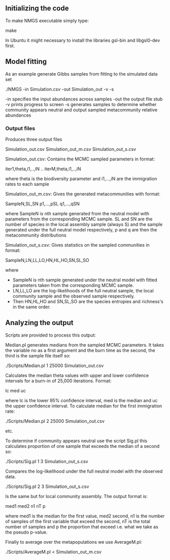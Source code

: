 ## Initializing the code

To make NMGS executable simply type:

make

In Ubuntu it might necessary to install the libraries gsl-bin and
libgsl0-dev first.


## Model fitting

As an example generate Gibbs samples from fitting to the simulated data set

./NMGS -in Simulation.csv -out Simulation_out -v -s

-in specifies the input abundances across samples
-out the output file stub
-v prints progress to screen
-s generates samples to determine whether community appears neutral and output sampled metacommunity relative abundances


### Output files

Produces three output files

Simulation_out.csv
Simulation_out_m.csv
Simulation_out_s.csv

Simulation_out.csv: Contains the MCMC sampled parameters in format:

iter1,theta,i1,..,iN
..
iterM,theta,i1,..,iN

where theta is the biodiversity parameter and i1,...,iN are the immigration rates to each sample

Simulation_out_m.csv: Gives the generated metacommunities with format:

SampleN,SL,SN
p1,...,pSL
q1,...,qSN

where SampleN is nth sample generated from the neutral model with parameters from the corresponding MCMC sample. SL and SN are the number of species in the local assembly sample (always S) and the sample generated under the full neutral model respectively, p and q are then the metacommunity distributions

Simulation_out_s.csv: Gives statistics on the sampled communities in format:

SampleN,LN,LL,LO,HN,HL,HO,SN,SL,SO

where
  - SampleN is nth sample generated under the neutral model with fitted parameters taken from the corresponding MCMC sample.
  - LN,LL,LO are the log-likelihoods of the full neutral sample, the local community sample and the observed sample respectively.
  - Then HN,HL,HO and SN,SL,SO are the species entropies and richness's in the same order.

## Analyzing the output

Scripts are provided to process this output:

Median.pl generates medians from the sampled MCMC parameters. It takes the variable no as a first argument and the burn time as the second, the third is the sample file itself so:

./Scripts/Median.pl 1 25000 Simulation_out.csv 

Calculates the median theta values with upper and lower confidence intervals for a burn-in of 25,000 iterations. Format:

lc med uc

where lc is the lower 95% confidence interval, med is the median and uc the upper confidence interval. To calculate median for the first immigration rate:

./Scripts/Median.pl 2 25000 Simulation_out.csv

etc.

To determine if community appears neutral use the script Sig.pl this calculates proportion of one sample that exceeds the median of a second so:

./Scripts/Sig.pl 1 3 Simulation_out_s.csv

Compares the log-likelihood under the full neutral model with the observed data.

./Scripts/Sig.pl 2 3 Simulation_out_s.csv

Is the same but for local community assembly. The output format is:

med1 med2 n1 nT p

where med1 is the median for the first value, med2 second, n1 is the number of samples of the first variable that exceed the second, nT is the total number of samples and p the proportion that exceed i.e. what we take as the pseudo p-value.

Finally to average over the metapopulations we use AverageM.pl:

./Scripts/AverageM.pl < Simulation_out_m.csv

